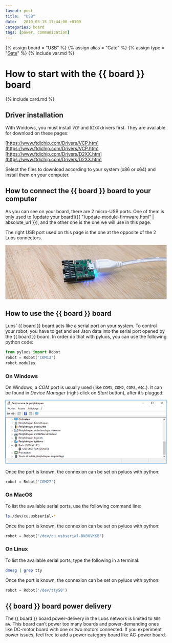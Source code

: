 ```yaml
---
layout: post
title:  "USB"
date:   2019-03-15 17:44:00 +0100
categories: board
tags: [power, communication]
---
```

{% assign board = "USB" %}
{% assign alias = "Gate" %}
{% assign type = "[Gate](/module/Gate)" %}
{% include var.md %}

# How to start with the {{ board }} board
{% include card.md %}

## Driver installation
With Windows, you must install `VCP` and `D2XX` drivers first. They are available for download on these pages:

[https://www.ftdichip.com/Drivers/VCP.htm](https://www.ftdichip.com/Drivers/VCP.htm)<br />
[https://www.ftdichip.com/Drivers/D2XX.htm](https://www.ftdichip.com/Drivers/D2XX.htm)

Select the files to download according to your system (x86 or x64) and install them on your computer.


## How to connect the {{ board }} board to your computer

As you can see on your board, there are 2 micro-USB ports. One of them is only used to [update your board]({{ "/update-module-firmware.html" | absolute_url }}), and the other one is the one we will use in this page.

The right USB port used on this page is the one at the opposite of the 2 Luos connectors.

![{{ board }} board](/assets/img/usb-1.jpg)

## How to use the {{ board }} board
Luos' {{ board }} board acts like a serial port on your system.
To control your robot, you have to get and set Json data into the serial port opened by the {{ board }} board. In order do that with pyluos, you can use the following python code:

```python
from pyluos import Robot
robot = Robot('COM13')
robot.modules
```

### On Windows
On Windows, a *COM* port is usually used (like `COM1`, `COM2`, `COM3`, etc.). It can be found in *Device Manager* (right-click on *Start* button), after it’s plugged:

![Port COM](/assets/img/usb-2.png)

Once the port is known, the connexion can be set on pyluos with python:

```python
robot = Robot('COM27')
```

### On MacOS
To list the available serial ports, use the following command line:

```bash
ls /dev/cu.usbserial-*
```

Once the port is known, the connexion can be set on pyluos with python:

```python
robot = Robot('/dev/cu.usbserial-DN30VKKB')
```

### On Linux
To list the available serial ports, type the following in a terminal:

```bash
dmesg | grep tty
```

Once the port is known, the connexion can be set on pyluos with python:

```python
robot = Robot('/dev/ttyS0')
```

## {{ board }} board power delivery

The {{ board }} board power-delivery in the Luos network is limited to `500 mA`. This board can’t power too many boards and power-demanding ones like DC-motor board with one or two motors connected. If you experiment power issues, feel free to add a power category board like AC-power board.
